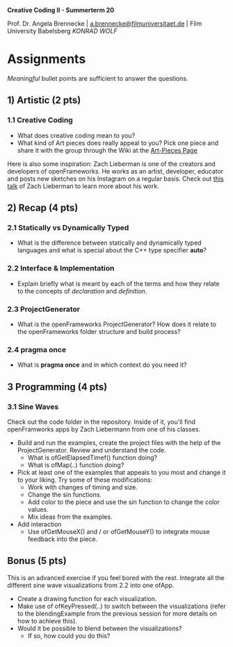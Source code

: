 <!-- ---  
title: Creative Coding II
author: Angela Brennecke
affiliation: Film University Babelsberg KONRAD WOLF
date: Summer term 20
---   -->
**Creative Coding II - Summerterm 20**

Prof. Dr. Angela Brennecke | a.brennecke@filmuniversitaet.de | Film University Babelsberg *KONRAD WOLF*


# Assignments

_Meaningful_ bullet points are sufficient to answer the questions.

## 1) Artistic (2 pts)
### 1.1 Creative Coding

- What does creative coding mean to you?
- What kind of Art pieces does really appeal to you? Pick one piece and share it with the group through the Wiki at the [Art-Pieces Page](https://github.com/ctechfilmuniversity/lecture_creative_coding_2/wiki/Art-Pieces)

Here is also some inspiration: Zach Lieberman is one of the creators and developers of openFrameworks. He works as an artist, developer, educator and posts new sketches on his Instagram on a regular basis. Check out [this talk](https://www.youtube.com/watch?v=xx1eeoo_xnY) of Zach Lieberman to learn more about his work. 

<!-- - [Interview with Zach Lieberman](https://www.theverge.com/2019/5/10/18564182/zach-lieberman-interactive-art-animation-movement-openframeworks-art-club)
- [Talk of Zach Lieberman](https://www.youtube.com/watch?v=bmztlO9_Wvo) -->

## 2) Recap (4 pts)
### 2.1 Statically vs Dynamically Typed

- What is the difference between statically and dynamically typed languages and what is special about the C++ type specifier **auto**?

### 2.2 Interface & Implementation

- Explain briefly what is meant by each of the terms and how they relate to the concepts of  *declaration* and *definition*.

### 2.3 ProjectGenerator

- What is the openFrameworks ProjectGenerator? How does it relate to the openFrameworks folder structure and build process? 

### 2.4 pragma once

- What is **pragma once** and in which context do you need it?

## 3 Programming (4 pts)
### 3.1 Sine Waves

Check out the code folder in the repository. Inside of it, you'll find openFramworks apps by Zach Liebermann from one of his classes. 

- Build and run the examples, create the project files with the help of the ProjectGenerator. Review and understand the code.
  - What is ofGetElapsedTimef() function doing?
  - What is ofMap(..) function doing?
- Pick at least one of the examples that appeals to you most and change it to your liking. Try some of these modifications:
  - Work with changes of timing and size.
  - Change the sin functions.
  - Add color to the piece and use the sin function to change the color values.
  - Mix ideas from the examples.
- Add interaction
  - Use ofGetMouseX() and / or ofGetMouseY() to integrate mouse feedback into the piece.

## Bonus (5 pts)

This is an advanced exercise if you feel bored with the rest. Integrate all the different sine wave visualizations from 2.2 into one ofApp. 
- Create a drawing function for each visualization.
- Make use of ofKeyPressed(..) to switch between the visualizations (refer to the blendingExample from the previous session for more details on how to achieve this).
- Would it be possible to blend between the visualizations? 
  - If so, how could you do this?